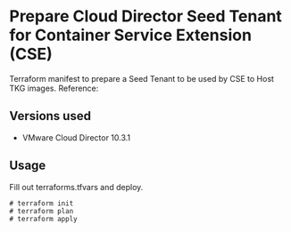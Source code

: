 # Prepare Cloud Director Seed Tenant for Container Service Extension (CSE)
Terraform manifest to prepare a Seed Tenant to be used by CSE to Host TKG images.
Reference: 

## Versions used
- VMware Cloud Director 10.3.1

## Usage
Fill out terraforms.tfvars and deploy.

```
# terraform init
# terraform plan
# terraform apply
```
